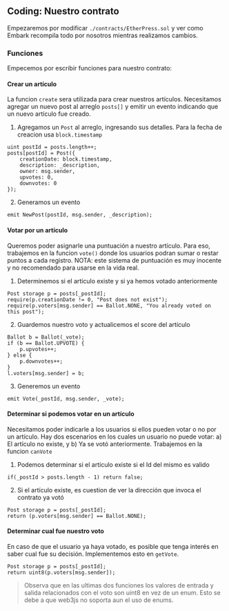 ## Coding: Nuestro contrato
Empezaremos por modificar `./contracts/EtherPress.sol` y ver como Embark recompila todo por nosotros mientras realizamos cambios.

### Funciones
Empecemos por escribir funciones para nuestro contrato:

#### Crear un artículo
La funcion `create` sera utilizada para crear nuestros artículos. Necesitamos agregar un nuevo post al arreglo `posts[]` y emitir un evento indicando que un nuevo artículo fue creado.

1. Agregamos un `Post` al arreglo, ingresando sus detalles. Para la fecha de creacion usa `block.timestamp`
```
uint postId = posts.length++;
posts[postId] = Post({
    creationDate: block.timestamp,
    description: _description,
    owner: msg.sender,
    upvotes: 0,
    downvotes: 0
});
```
2. Generamos un evento
```
emit NewPost(postId, msg.sender, _description);
```

#### Votar por un artículo
Queremos poder asignarle una puntuación a nuestro artículo. Para eso, trabajemos en la funcion `vote()` donde los usuarios podran sumar o restar puntos a cada registro. NOTA: este sistema de puntuación es muy inocente y no recomendado para usarse en la vida real.

1. Determinemos si el artículo existe y si ya hemos votado anteriormente
```
Post storage p = posts[_postId];
require(p.creationDate != 0, "Post does not exist");
require(p.voters[msg.sender] == Ballot.NONE, "You already voted on this post");
```

2. Guardemos nuestro voto y actualicemos el score del artículo
```
Ballot b = Ballot(_vote);
if (b == Ballot.UPVOTE) {
    p.upvotes++;
} else {
    p.downvotes++;
}
l.voters[msg.sender] = b;
```

3. Generemos un evento
````
emit Vote(_postId, msg.sender, _vote);
````

#### Determinar si podemos votar en un artículo
Necesitamos poder indicarle a los usuarios si ellos pueden votar o no por un artículo. Hay dos escenarios en los cuales un usuario no puede votar: a) El artículo no existe, y b) Ya se votó anteriormente. Trabajemos en la funcion `canVote`

1. Podemos determinar si el artículo existe si el Id del mismo es valido
```
if(_postId > posts.length - 1) return false;
```

2. Si el artículo existe, es cuestion de ver la dirección que invoca el contrato ya votó
```    
Post storage p = posts[_postId];    
return (p.voters[msg.sender] == Ballot.NONE);
```

#### Determinar cual fue nuestro voto
En caso de que el usuario ya haya votado, es posible que tenga interés en saber cual fue su decisión. Implementemos esto en `getVote`.
```
Post storage p = posts[_postId];
return uint8(p.voters[msg.sender]);
```
> Observa que en las ultimas dos funciones los valores de entrada y salida relacionados con el voto son uint8 en vez de un enum. Esto se debe a que web3js no soporta aun el uso de enums.
